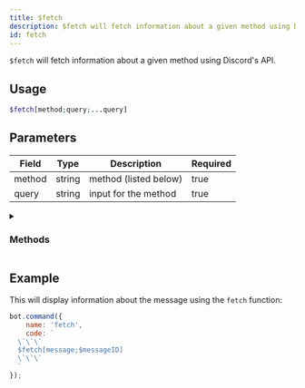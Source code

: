 ```yaml
---
title: $fetch
description: $fetch will fetch information about a given method using Discord's API.
id: fetch
---
```


`$fetch` will fetch information about a given method using Discord's API.

## Usage

```php
$fetch[method;query;...query]
```

## Parameters

| Field  | Type   | Description           | Required |
|--------|--------|-----------------------|----------|
| method | string | method (listed below) | true     |
| query  | string | input for the method  | true     |

<details>
  <summary><h3> Methods </h3></summary>

| Method              |
|---------------------|
| message             |
| channel             |
| user                |
| invite              |
| webhook             |
| application         |
| command             |
| guildPreview        |
| guildTemplate       |
| premiumStickerPacks |
| sticker             |
| guildCommand        |
| default             |

</details>

## Example

This will display information about the message using the `fetch` function:

```javascript
bot.command({
    name: 'fetch',
    code: `
  \`\`\`
  $fetch[message;$messageID]
  \`\`\`
  `
});
```
